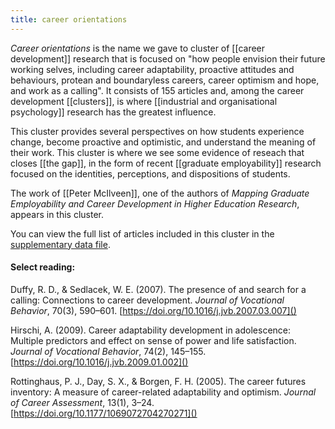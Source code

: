 ```yaml
---
title: career orientations
---
```

*Career orientations* is the name we gave to cluster of [[career development]] research that is focused on "how people envision their future working selves, including career adaptability, proactive attitudes and behaviours, protean and boundaryless careers, career optimism and hope, and work as a calling". It consists of 155 articles and, among the career development [[clusters]],  is where [[industrial and organisational psychology]] research has the greatest influence. 

This cluster provides several perspectives on how students experience change, become proactive and optimistic, and understand the meaning of their work. This cluster is where we see some evidence of reseach that closes [[the gap]], in the form of recent [[graduate employability]] research focused on the identities, perceptions, and dispositions of students. 

The work of [[Peter McIlveen]], one of the authors of *Mapping Graduate Employability and Career Development in Higher Education Research*, appears in this cluster. 

You can view the full list of articles included in this cluster in the [supplementary data file](https://srhe.tandfonline.com/doi/suppl/10.1080/03075079.2020.1804851/suppl_file/cshe_a_1804851_sm1489.xlsx). 

#### Select reading: 
Duffy, R. D., & Sedlacek, W. E. (2007). The presence of and search for a calling: Connections to career development. *Journal of Vocational Behavior*, 70(3), 590–601. [https://doi.org/10.1016/j.jvb.2007.03.007]()

Hirschi, A. (2009). Career adaptability development in adolescence: Multiple predictors and effect on sense of power and life satisfaction. *Journal of Vocational Behavior*, 74(2), 145–155. [https://doi.org/10.1016/j.jvb.2009.01.002]()

Rottinghaus, P. J., Day, S. X., & Borgen, F. H. (2005). The career futures inventory: A measure of career-related adaptability and optimism. *Journal of Career Assessment*, 13(1), 3–24. [https://doi.org/10.1177/1069072704270271]()

